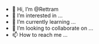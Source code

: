 - 👋 Hi, I’m @Rettram
- 👀 I’m interested in ...
- 🌱 I’m currently learning ...
- 💞️ I’m looking to collaborate on ...
- 📫 How to reach me ...

<!---
Rettram/Rettram is a ✨ special ✨ repository because its `README.md` (this file) appears on your GitHub profile.
You can click the Preview link to take a look at your changes.
--->

